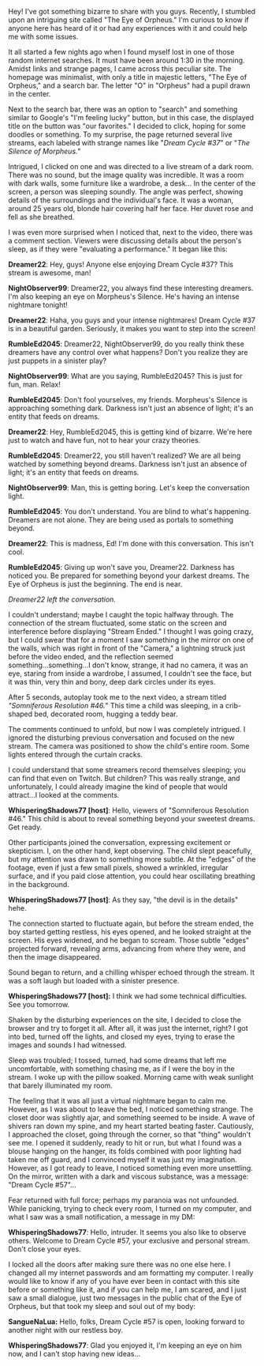 Hey! I've got something bizarre to share with you guys. Recently, I stumbled upon an intriguing site called "The Eye of Orpheus." I'm curious to know if anyone here has heard of it or had any experiences with it and could help me with some issues.

It all started a few nights ago when I found myself lost in one of those random internet searches. It must have been around 1:30 in the morning. Amidst links and strange pages, I came across this peculiar site. The homepage was minimalist, with only a title in majestic letters, "The Eye of Orpheus," and a search bar. The letter "O" in "Orpheus" had a pupil drawn in the center.

Next to the search bar, there was an option to "search" and something similar to Google's "I'm feeling lucky" button, but in this case, the displayed title on the button was "our favorites." I decided to click, hoping for some doodles or something. To my surprise, the page returned several live streams, each labeled with strange names like "*Dream Cycle #37*" or "*The Silence of Morpheus.*"

Intrigued, I clicked on one and was directed to a live stream of a dark room. There was no sound, but the image quality was incredible. It was a room with dark walls, some furniture like a wardrobe, a desk... In the center of the screen, a person was sleeping soundly. The angle was perfect, showing details of the surroundings and the individual's face. It was a woman, around 25 years old, blonde hair covering half her face. Her duvet rose and fell as she breathed.

I was even more surprised when I noticed that, next to the video, there was a comment section. Viewers were discussing details about the person's sleep, as if they were "evaluating a performance." It began like this:

**Dreamer22**: Hey, guys! Anyone else enjoying Dream Cycle #37? This stream is awesome, man!

**NightObserver99**: Dreamer22, you always find these interesting dreamers. I'm also keeping an eye on Morpheus's Silence. He's having an intense nightmare tonight!

**Dreamer22**: Haha, you guys and your intense nightmares! Dream Cycle #37 is in a beautiful garden. Seriously, it makes you want to step into the screen!

**RumbleEd2045**: Dreamer22, NightObserver99, do you really think these dreamers have any control over what happens? Don't you realize they are just puppets in a sinister play?

**NightObserver99**: What are you saying, RumbleEd2045? This is just for fun, man. Relax!

**RumbleEd2045**: Don't fool yourselves, my friends. Morpheus's Silence is approaching something dark. Darkness isn't just an absence of light; it's an entity that feeds on dreams.

**Dreamer22**: Hey, RumbleEd2045, this is getting kind of bizarre. We're here just to watch and have fun, not to hear your crazy theories.

**RumbleEd2045**: Dreamer22, you still haven't realized? We are all being watched by something beyond dreams. Darkness isn't just an absence of light; it's an entity that feeds on dreams.

**NightObserver99**: Man, this is getting boring. Let's keep the conversation light.

**RumbleEd2045**: You don't understand. You are blind to what's happening. Dreamers are not alone. They are being used as portals to something beyond.

**Dreamer22**: This is madness, Ed! I'm done with this conversation. This isn't cool.

**RumbleEd2045**: Giving up won't save you, Dreamer22. Darkness has noticed you. Be prepared for something beyond your darkest dreams. The Eye of Orpheus is just the beginning. The end is near.

*Dreamer22 left the conversation.*

I couldn't understand; maybe I caught the topic halfway through. The connection of the stream fluctuated, some static on the screen and interference before displaying "Stream Ended." I thought I was going crazy, but I could swear that for a moment I saw something in the mirror on one of the walls, which was right in front of the "Camera," a lightning struck just before the video ended, and the reflection seemed something...something...I don't know, strange, it had no camera, it was an eye, staring from inside a wardrobe, I assumed, I couldn't see the face, but it was thin, very thin and bony, deep dark circles under its eyes.

After 5 seconds, autoplay took me to the next video, a stream titled *"Somniferous Resolution #46.*" This time a child was sleeping, in a crib-shaped bed, decorated room, hugging a teddy bear.

The comments continued to unfold, but now I was completely intrigued. I ignored the disturbing previous conversation and focused on the new stream. The camera was positioned to show the child's entire room. Some lights entered through the curtain cracks.

I could understand that some streamers record themselves sleeping; you can find that even on Twitch. But children? This was really strange, and unfortunately, I could already imagine the kind of people that would attract...I looked at the comments.

**WhisperingShadows77 \[host\]**: Hello, viewers of "Somniferous Resolution #46." This child is about to reveal something beyond your sweetest dreams. Get ready.

Other participants joined the conversation, expressing excitement or skepticism. I, on the other hand, kept observing. The child slept peacefully, but my attention was drawn to something more subtle. At the "edges" of the footage, even if just a few small pixels, showed a wrinkled, irregular surface, and if you paid close attention, you could hear oscillating breathing in the background.

**WhisperingShadows77 \[host\]**: As they say, "the devil is in the details" hehe.

The connection started to fluctuate again, but before the stream ended, the boy started getting restless, his eyes opened, and he looked straight at the screen. His eyes widened, and he began to scream. Those subtle "edges" projected forward, revealing arms, advancing from where they were, and then the image disappeared.

Sound began to return, and a chilling whisper echoed through the stream. It was a soft laugh but loaded with a sinister presence.

**WhisperingShadows77 \[host\]:** I think we had some technical difficulties. See you tomorrow.

Shaken by the disturbing experiences on the site, I decided to close the browser and try to forget it all. After all, it was just the internet, right? I got into bed, turned off the lights, and closed my eyes, trying to erase the images and sounds I had witnessed.

Sleep was troubled; I tossed, turned, had some dreams that left me uncomfortable, with something chasing me, as if I were the boy in the stream. I woke up with the pillow soaked. Morning came with weak sunlight that barely illuminated my room.

The feeling that it was all just a virtual nightmare began to calm me. However, as I was about to leave the bed, I noticed something strange. The closet door was slightly ajar, and something seemed to be inside. A wave of shivers ran down my spine, and my heart started beating faster. Cautiously, I approached the closet, going through the corner, so that "thing" wouldn't see me. I opened it suddenly, ready to hit or run, but what I found was a blouse hanging on the hanger, its folds combined with poor lighting had taken me off guard, and I convinced myself it was just my imagination. However, as I got ready to leave, I noticed something even more unsettling. On the mirror, written with a dark and viscous substance, was a message: "Dream Cycle #57"...

Fear returned with full force; perhaps my paranoia was not unfounded. While panicking, trying to check every room, I turned on my computer, and what I saw was a small notification, a message in my DM:

**WhisperingShadows77**: Hello, intruder. It seems you also like to observe others. Welcome to Dream Cycle #57, your exclusive and personal stream. Don't close your eyes.

I locked all the doors after making sure there was no one else here. I changed all my internet passwords and am formatting my computer. I really would like to know if any of you have ever been in contact with this site before or something like it, and if you can help me, I am scared, and I just saw a small dialogue, just two messages in the public chat of the Eye of Orpheus, but that took my sleep and soul out of my body:

**SangueNaLua:** Hello, folks, Dream Cycle #57 is open, looking forward to another night with our restless boy.

**WhisperingShadows77**: Glad you enjoyed it, I'm keeping an eye on him now, and I can't stop having new ideas...